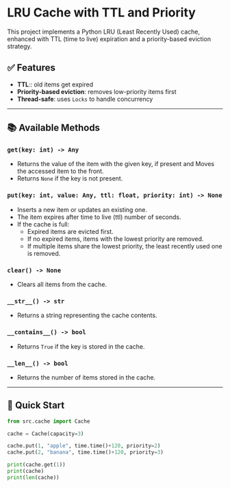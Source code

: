 # LRU Cache with TTL and Priority

This project implements a Python LRU (Least Recently Used) cache, enhanced with TTL (time to live) expiration and a priority-based eviction strategy.

## ✅ Features
- **TTL**:: old items get expired
- **Priority-based eviction**: removes low-priority items first
- **Thread-safe**: uses `Locks` to handle concurrency

---

## 📚 Available Methods

### `get(key: int) -> Any`
- Returns the value of the item with the given key, if present and  Moves the accessed item to the front.
- Returns `None` if the key is not present. 

### `put(key: int, value: Any, ttl: float, priority: int) -> None`
- Inserts a new item or updates an existing one.
- The item expires after time to live (ttl) number of seconds.
- If the cache is full:
  - Expired items are evicted first.
  - If no expired items, items with the lowest priority are removed.
  - If multiple items share the lowest priority, the least recently used one is removed.

### `clear() -> None`
- Clears all items from the cache.

### `__str__() -> str`
- Returns a string representing the cache contents.
### `__contains__() -> bool`
- Returns `True` if the key is stored in the cache.

### `__len__() -> bool`
- Returns the number of items stored in the cache.
---

## 🚀 Quick Start

```python
from src.cache import Cache

cache = Cache(capacity=3)

cache.put(1, "apple", time.time()+120, priority=2)
cache.put(2, "banana", time.time()+120, priority=3)

print(cache.get(1))
print(cache)
print(len(cache))
